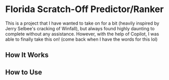 # Florida Scratch-Off Predictor/Ranker
This is a project that I have wanted to take on for a bit (heavily inspired by Jerry Selbee's cracking of Winfall), but always found highly daunting to complete without any assistance. However, with the help of Copilot, I was able to finally take this on! (come back when I have the words for this lol)
## How It Works
## How to Use
